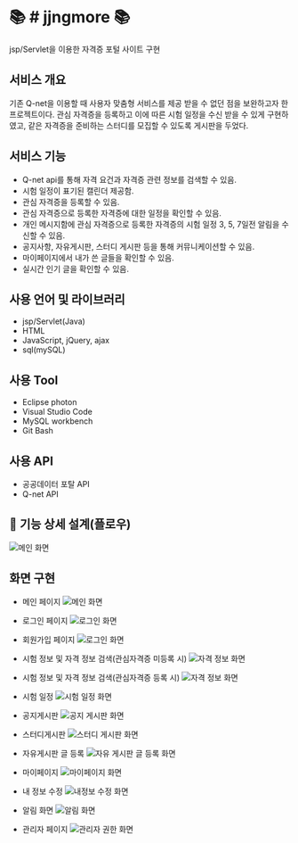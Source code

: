 :books: # jjngmore :books:
==========================
jsp/Servlet을 이용한 자격증 포털 사이트 구현

## 서비스 개요
기존 Q-net을 이용할 때 사용자 맞춤형 서비스를 제공 받을 수 없던 점을 보완하고자 한 프로젝트이다.
관심 자격증을 등록하고 이에 따른 시험 일정을 수신 받을 수 있게 구현하였고, 같은 자격증을 준비하는 스터디를 모집할 수 있도록 게시판을 두었다. 

## 서비스 기능
* Q-net api를 통해 자격 요건과 자격증 관련 정보를 검색할 수 있음.
* 시험 일정이 표기된 캘린더 제공함.
* 관심 자격증을 등록할 수 있음.
* 관심 자격증으로 등록한 자격증에 대한 일정을 확인할 수 있음.
* 개인 메시지함에 관심 자격증으로 등록한 자격증의 시험 일정 3, 5, 7일전 알림을 수신할 수 있음.
* 공지사항, 자유게시판, 스터디 게시판 등을 통해 커뮤니케이션할 수 있음.
* 마이페이지에서 내가 쓴 글들을 확인할 수 있음.
* 실시간 인기 글을 확인할 수 있음.

## 사용 언어 및 라이브러리
* jsp/Servlet(Java)
* HTML
* JavaScript, jQuery, ajax
* sql(mySQL)

## 사용 Tool
* Eclipse photon
* Visual Studio Code
* MySQL workbench
* Git Bash

## 사용 API
* 공공데이터 포탈 API
* Q-net API

## :green_book: 기능 상세 설계(플로우)
![메인 화면](./WebContent/images/쯩플로우.JPG)

## 화면 구현
* 메인 페이지
![메인 화면](./WebContent/images/쯩메인.JPG)

* 로그인 페이지
![로그인 화면](./WebContent/images/쯩로그인.JPG)

* 회원가입 페이지
![로그인 화면](./WebContent/images/쯩회원가입.JPG)

* 시험 정보 및 자격 정보 검색(관심자격증 미등록 시)
![자격 정보 화면](./WebContent/images/쯩자격정보.JPG)

* 시험 정보 및 자격 정보 검색(관심자격증 등록 시)
![자격 정보 화면](./WebContent/images/쯩관심자격증에따른검색결과.JPG)

* 시험 일정
![시험 일정 화면](./WebContent/images/쯩일정페이지.JPG)

* 공지게시판
![공지 게시판 화면](./WebContent/images/쯩공지게시판.JPG)

* 스터디게시판
![스터디 게시판 화면](./WebContent/images/쯩스터디게시판.JPG)

* 자유게시판 글 등록
![자유 게시판 글 등록 화면](./WebContent/images/쯩글등록.JPG)

* 마이페이지
![마이페이지 화면](./WebContent/images/쯩마이페이지.JPG)

* 내 정보 수정
![내정보 수정 화면](./WebContent/images/쯩내정보수정.JPG)

* 알림 화면
![알림 화면](./WebContent/images/쯩알림.JPG)

* 관리자 페이지
![관리자 권한 화면](./WebContent/images/쯩관리자권한.JPG)









